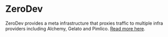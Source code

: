 # ZeroDev

ZeroDev provides a meta infrastructure that proxies traffic to multiple infra providers including Alchemy, Gelato and Pimlico.  [Read more here](/meta-infra/intro).
